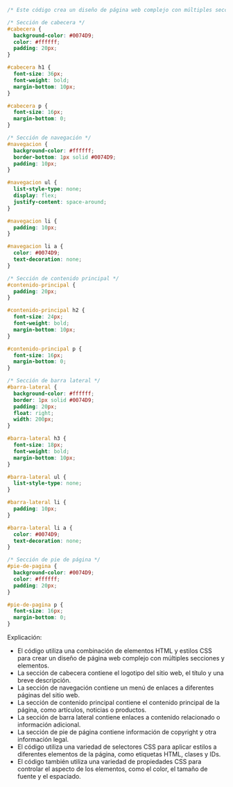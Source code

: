 ```css
/* Este código crea un diseño de página web complejo con múltiples secciones y elementos. */

/* Sección de cabecera */
#cabecera {
  background-color: #0074D9;
  color: #ffffff;
  padding: 20px;
}

#cabecera h1 {
  font-size: 36px;
  font-weight: bold;
  margin-bottom: 10px;
}

#cabecera p {
  font-size: 16px;
  margin-bottom: 0;
}

/* Sección de navegación */
#navegacion {
  background-color: #ffffff;
  border-bottom: 1px solid #0074D9;
  padding: 10px;
}

#navegacion ul {
  list-style-type: none;
  display: flex;
  justify-content: space-around;
}

#navegacion li {
  padding: 10px;
}

#navegacion li a {
  color: #0074D9;
  text-decoration: none;
}

/* Sección de contenido principal */
#contenido-principal {
  padding: 20px;
}

#contenido-principal h2 {
  font-size: 24px;
  font-weight: bold;
  margin-bottom: 10px;
}

#contenido-principal p {
  font-size: 16px;
  margin-bottom: 0;
}

/* Sección de barra lateral */
#barra-lateral {
  background-color: #ffffff;
  border: 1px solid #0074D9;
  padding: 20px;
  float: right;
  width: 200px;
}

#barra-lateral h3 {
  font-size: 18px;
  font-weight: bold;
  margin-bottom: 10px;
}

#barra-lateral ul {
  list-style-type: none;
}

#barra-lateral li {
  padding: 10px;
}

#barra-lateral li a {
  color: #0074D9;
  text-decoration: none;
}

/* Sección de pie de página */
#pie-de-pagina {
  background-color: #0074D9;
  color: #ffffff;
  padding: 20px;
}

#pie-de-pagina p {
  font-size: 16px;
  margin-bottom: 0;
}
```

Explicación:

* El código utiliza una combinación de elementos HTML y estilos CSS para crear un diseño de página web complejo con múltiples secciones y elementos.
* La sección de cabecera contiene el logotipo del sitio web, el título y una breve descripción.
* La sección de navegación contiene un menú de enlaces a diferentes páginas del sitio web.
* La sección de contenido principal contiene el contenido principal de la página, como artículos, noticias o productos.
* La sección de barra lateral contiene enlaces a contenido relacionado o información adicional.
* La sección de pie de página contiene información de copyright y otra información legal.
* El código utiliza una variedad de selectores CSS para aplicar estilos a diferentes elementos de la página, como etiquetas HTML, clases y IDs.
* El código también utiliza una variedad de propiedades CSS para controlar el aspecto de los elementos, como el color, el tamaño de fuente y el espaciado.